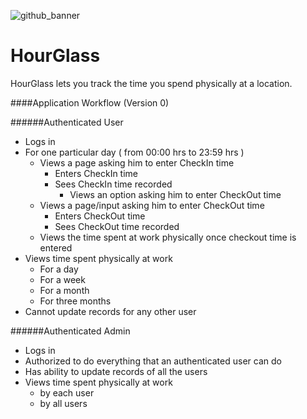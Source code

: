 ![github_banner](http://res.cloudinary.com/chi6rag/image/upload/v1431578923/HourGlass/hourglass_banner.png)

HourGlass
=========

HourGlass lets you track the time you spend physically at a location.

####Application Workflow (Version 0)

######Authenticated User
- Logs in
- For one particular day ( from 00:00 hrs to 23:59 hrs )
    - Views a page asking him to enter CheckIn time
        - Enters CheckIn time
        - Sees CheckIn time recorded 
    		- Views an option asking him to enter CheckOut time
    - Views a page/input asking him to enter CheckOut time
        - Enters CheckOut time
        - Sees CheckOut time recorded
    - Views the time spent at work physically once checkout time is entered
- Views time spent physically at work
    - For a day
    - For a week
    - For a month
    - For three months
- Cannot update records for any other user

######Authenticated Admin
- Logs in
- Authorized to do everything that an authenticated user can do
- Has ability to update records of all the users
- Views time spent physically at work
    - by each user
    - by all users